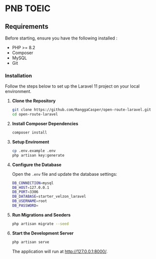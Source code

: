 # PNB TOEIC

## Requirements
Before starting, ensure you have the following installed : 
- PHP >= 8.2
- Composer
- MySQL
- Git

### Installation
Follow the steps below to set up the Laravel 11 project on your local environment.

1. **Clone the Repository**

   ```bash
   git clone https://github.com/RanggaCasper/open-route-laravel.git
   cd open-route-laravel
   ```

2. **Install Composer Dependencies**
    ```bash
    composer install
    ```

3. **Setup Enviroment**
    ```bash
    cp .env.example .env
    php artisan key:generate
    ```

4. **Configure the Database**

    Open the ```.env``` file and update the database settings:
    ```bash
    DB_CONNECTION=mysql
    DB_HOST=127.0.0.1
    DB_PORT=3306
    DB_DATABASE=starter_velzon_laravel
    DB_USERNAME=root
    DB_PASSWORD=
    ```

5. **Run Migrations and Seeders**
    ```bash
    php artisan migrate --seed
    ```

6. **Start the Development Server**
    ```bash
    php artisan serve
    ```
    The application will run at http://127.0.0.1:8000/.
